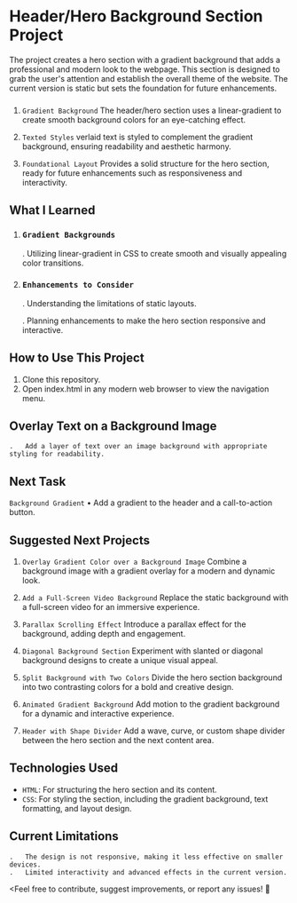 # Header/Hero Background Section Project

<Description>
The project creates a hero section with a gradient background that adds a professional and modern look to the webpage. This section is designed to grab the user's attention and establish the overall theme of the website. The current version is static but sets the foundation for future enhancements.


### <Features>
1. `Gradient Background` 
The header/hero section uses a linear-gradient to create smooth background colors for an eye-catching effect.
   
2. `Texted Styles` 
verlaid text is styled to complement the gradient background, ensuring readability and aesthetic harmony.
   
3. `Foundational Layout`
Provides a solid structure for the hero section, ready for future enhancements such as responsiveness and interactivity.


## **What I Learned**

1. ### `Gradient Backgrounds`
    . Utilizing linear-gradient in CSS to create smooth and visually appealing color transitions.


2. ### `Enhancements to Consider`
    .   Understanding the limitations of static layouts.

    .   Planning enhancements to make the hero section responsive and interactive.


## **How to Use This Project**

1. Clone this repository.
2. Open index.html in any modern web browser to view the navigation menu.


## **Overlay Text on a Background Image**
    .   Add a layer of text over an image background with appropriate styling for readability.


## **Next Task**

`Background Gradient`
    •   Add a gradient to the header and a call-to-action button.


## **Suggested Next Projects**

1. `Overlay Gradient Color over a Background Image`
Combine a background image with a gradient overlay for a modern and dynamic look.

2. `Add a Full-Screen Video Background`
Replace the static background with a full-screen video for an immersive experience.

3. `Parallax Scrolling Effect`
Introduce a parallax effect for the background, adding depth and engagement.

4. `Diagonal Background Section`
Experiment with slanted or diagonal background designs to create a unique visual appeal.

5. `Split Background with Two Colors`
Divide the hero section background into two contrasting colors for a bold and creative design.

6. `Animated Gradient Background`
Add motion to the gradient background for a dynamic and interactive experience.

7. `Header with Shape Divider`
Add a wave, curve, or custom shape divider between the hero section and the next content area.




## **Technologies Used**

- `HTML`: For structuring the hero section and its content.
- `CSS`: For styling the section, including the gradient background, text formatting, and layout design.


## **Current Limitations**
    .   The design is not responsive, making it less effective on smaller devices.
    .   Limited interactivity and advanced effects in the current version.


<Feel free to contribute, suggest improvements, or report any issues! 🚀